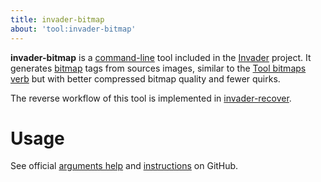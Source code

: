 ```yaml
---
title: invader-bitmap
about: 'tool:invader-bitmap'
---
```

**invader-bitmap** is a [command-line](~) tool included in the [Invader](~) project. It generates [bitmap](~) tags from sources images, similar to the [Tool bitmaps verb](~h1a-tool#bitmap-compilation) but with better compressed bitmap quality and fewer quirks.

The reverse workflow of this tool is implemented in [invader-recover](~).

# Usage
See official [arguments help][docs] and [instructions][docs2] on GitHub.

[docs]: https://github.com/SnowyMouse/invader#invader-bitmap
[docs2]: https://github.com/SnowyMouse/invader/wiki/Creating-a-bitmap
